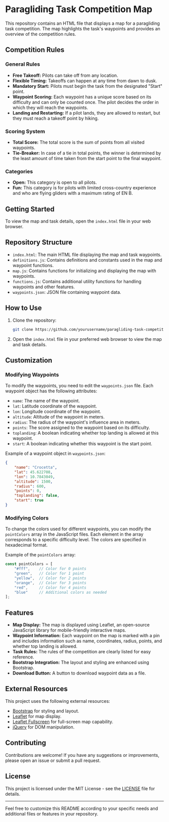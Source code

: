 # Paragliding Task Competition Map

This repository contains an HTML file that displays a map for a paragliding task competition. The map highlights the task's waypoints and provides an overview of the competition rules.

## Competition Rules

### General Rules
- **Free Takeoff:** Pilots can take off from any location.
- **Flexible Timing:** Takeoffs can happen at any time from dawn to dusk.
- **Mandatory Start:** Pilots must begin the task from the designated "Start" point.
- **Waypoint Scoring:** Each waypoint has a unique score based on its difficulty and can only be counted once. The pilot decides the order in which they will reach the waypoints.
- **Landing and Restarting:** If a pilot lands, they are allowed to restart, but they must reach a takeoff point by hiking.

### Scoring System
- **Total Score:** The total score is the sum of points from all visited waypoints.
- **Tie-Breaker:** In case of a tie in total points, the winner is determined by the least amount of time taken from the start point to the final waypoint.

### Categories
- **Open:** This category is open to all pilots.
- **Fun:** This category is for pilots with limited cross-country experience and who are flying gliders with a maximum rating of EN B.

## Getting Started

To view the map and task details, open the `index.html` file in your web browser.

## Repository Structure

- `index.html`: The main HTML file displaying the map and task waypoints.
- `definitions.js`: Contains definitions and constants used in the map and waypoint functions.
- `map.js`: Contains functions for initializing and displaying the map with waypoints.
- `functions.js`: Contains additional utility functions for handling waypoints and other features.
- `waypoints.json`: JSON file containing waypoint data.

## How to Use

1. Clone the repository:
    ```sh
    git clone https://github.com/yourusername/paragliding-task-competition.git
    ```
2. Open the `index.html` file in your preferred web browser to view the map and task details.

## Customization

### Modifying Waypoints

To modify the waypoints, you need to edit the `waypoints.json` file. Each waypoint object has the following attributes:

- `name`: The name of the waypoint.
- `lat`: Latitude coordinate of the waypoint.
- `lon`: Longitude coordinate of the waypoint.
- `altitude`: Altitude of the waypoint in meters.
- `radius`: The radius of the waypoint's influence area in meters.
- `points`: The score assigned to the waypoint based on its difficulty.
- `toplanding`: A boolean indicating whether top landing is allowed at this waypoint.
- `start`: A boolean indicating whether this waypoint is the start point.

Example of a waypoint object in `waypoints.json`:
```json
{
    "name": "Crocetta", 
    "lat": 45.622708,
    "lon": 10.7843049,
    "altitude": 1500,
    "radius": 600,
    "points": 0,
    "toplanding": false,
    "start": true
}
```

### Modifying Colors

To change the colors used for different waypoints, you can modify the `pointColors` array in the JavaScript files. Each element in the array corresponds to a specific difficulty level. The colors are specified in hexadecimal format.

Example of the `pointColors` array:
```javascript
const pointColors = [
    "#fff",    // Color for 0 points
    "green",   // Color for 1 point
    "yellow",  // Color for 2 points
    "orange",  // Color for 3 points
    "red",     // Color for 4 points
    "blue"     // Additional colors as needed
];
```

## Features

- **Map Display:** The map is displayed using Leaflet, an open-source JavaScript library for mobile-friendly interactive maps.
- **Waypoint Information:** Each waypoint on the map is marked with a pin and includes information such as name, coordinates, radius, points, and whether top landing is allowed.
- **Task Rules:** The rules of the competition are clearly listed for easy reference.
- **Bootstrap Integration:** The layout and styling are enhanced using Bootstrap.
- **Download Button:** A button to download waypoint data as a file.

## External Resources

This project uses the following external resources:
- [Bootstrap](https://getbootstrap.com/) for styling and layout.
- [Leaflet](https://leafletjs.com/) for map display.
- [Leaflet Fullscreen](https://github.com/Leaflet/Leaflet.fullscreen) for full-screen map capability.
- [jQuery](https://jquery.com/) for DOM manipulation.

## Contributing

Contributions are welcome! If you have any suggestions or improvements, please open an issue or submit a pull request.

## License

This project is licensed under the MIT License - see the [LICENSE](LICENSE) file for details.

---

Feel free to customize this README according to your specific needs and additional files or features in your repository.
